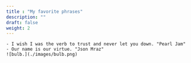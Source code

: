 ```yaml
---
title : "My favorite phrases"
description: ""
draft: false
weight: 2
---
```


	- I wish I was the verb to trust and never let you down. "Pearl Jam"
	- Our name is our virtue. "Json Mraz"
	![bulb.](./images/bulb.png)
